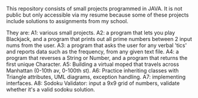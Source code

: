 This repository consists of small projects programmed in JAVA.
It is not public but only accessible via my resume because some of these projects include solutions to assignments from my school.

They are:
A1: various small projects.
A2: a program that lets you play Blackjack, and a program that prints out all prime numbers between 2 input nums from the user.
A3: a program that asks the user for any verbal 'tics' and reports data such as the frequency, from any given text file.
A4: a program that reverses a String or Number, and a program that returns the first unique Character.
A5: Building a virtual moped that travels across Manhattan (0-10th av, 0-100th st).
A6: Practice inheriting classes with Triangle attributes, UML diagrams, exception handling.
A7: implementing interfaces.
A8: Sodoku Validator: input a 9x9 grid of numbers, validate whether it's a valid sodoku solution.
